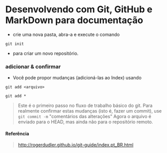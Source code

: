 # Desenvolvendo com Git, GitHub e MarkDown para documentação

* crie uma nova pasta, abra-a e execute o comando 
```
git init
```
* para criar um novo repositório. 

### adicionar & confirmar
* Você pode propor mudanças (adicioná-las ao Index) usando
 ```
 git add <arquivo>
 ```
 ```
 git add *
 ```

>Este é o primeiro passo no fluxo de trabalho básico do git. Para realmente confirmar estas mudanças (isto é, fazer um commit), use
`git commit -m` "comentários das alterações"
Agora o arquivo é enviado para o HEAD, mas ainda não para o repositório remoto.


#### Referência
> http://rogerdudler.github.io/git-guide/index.pt_BR.html

